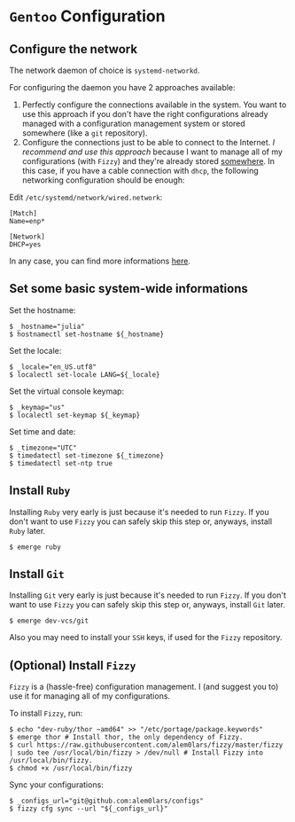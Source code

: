 # `Gentoo` Configuration

## Configure the network

The network daemon of choice is `systemd-networkd`.

For configuring the daemon you have 2 approaches available:

1. Perfectly configure the connections available in the system. You want to use this approach if you don't have the right configurations already managed with a configuration management system or stored somewhere (like a `git` repository).
2. Configure the connections just to be able to connect to the Internet. *I recommend and use this approach* because I want to manage all of my configurations (with `Fizzy`) and they're already stored [somewhere](https://github.com/alem0lars/configs). In this case, if you have a cable connection with `dhcp`, the following networking configuration should be enough:

  Edit `/etc/systemd/network/wired.network`:

  ```
  [Match]
  Name=enp*

  [Network]
  DHCP=yes
  ```

In any case, you can find more informations [here](https://wiki.archlinux.org/index.php/Systemd-networkd#Basic_usage).

## Set some basic system-wide informations

Set the hostname:

```ShellSession
$ _hostname="julia"
$ hostnamectl set-hostname ${_hostname}
```

Set the locale:

```
$ _locale="en_US.utf8"
$ localectl set-locale LANG=${_locale}
```

Set the virtual console keymap:

```ShellSession
$ _keymap="us"
$ localectl set-keymap ${_keymap}
```

Set time and date:

```ShellSession
$ _timezone="UTC"
$ timedatectl set-timezone ${_timezone}
$ timedatectl set-ntp true
```

## Install `Ruby`

Installing `Ruby` very early is just because it's needed to run `Fizzy`.
If you don't want to use `Fizzy` you can safely skip this step or, anyways, install `Ruby` later.

```ShellSession
$ emerge ruby
```

## Install `Git`

Installing `Git` very early is just because it's needed to run `Fizzy`.
If you don't want to use `Fizzy` you can safely skip this step or, anyways, install `Git` later.

```ShellSession
$ emerge dev-vcs/git
```

Also you may need to install your `SSH` keys, if used for the `Fizzy` repository.

## (Optional) Install `Fizzy`

`Fizzy` is a (hassle-free) configuration management. I (and suggest you to) use it for managing all of my configurations.

To install `Fizzy`, run:

```ShellSession
$ echo "dev-ruby/thor ~amd64" >> "/etc/portage/package.keywords"
$ emerge thor # Install thor, the only dependency of Fizzy.
$ curl https://raw.githubusercontent.com/alem0lars/fizzy/master/fizzy | sudo tee /usr/local/bin/fizzy > /dev/null # Install Fizzy into /usr/local/bin/fizzy.
$ chmod +x /usr/local/bin/fizzy
```

Sync your configurations:

```ShellSession
$ _configs_url="git@github.com:alem0lars/configs"
$ fizzy cfg sync --url "${_configs_url}"
```
